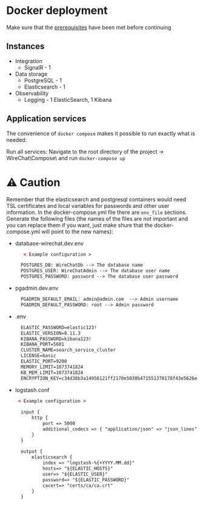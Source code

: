 # Docker deployment

Make sure that the [prerequisites](dev-run-prerequisites.md) have been met before continuing

## Instances

* Integration
  - SignalR - 1 
* Data storage
  - PostgreSQL - 1
  - Elasticsearch - 1
* Observability
  - Logging - 1 ElasticSearch, 1 Kibana

## Application services

The convenience of `docker compose` makes it possible to run exactly what is needed:

Run all services:
Navigate to the root directory of the project -> WireChat\Compose\ and run `docker-compose up`

# ⚠ Caution
Remember that the elasticsearch and postgresql containers would need TSL certificates and local variables for passwords and other user information. In the docker-compose.yml file there are `env_file` sections.
Generate the following files (the names of the files are not important and you can replace them if you want, just make shure that the docker-compose.yml will point to the new names):
 - database-wirechat.dev.env 
     ```html
        < Example configuration >
     
       POSTGRES_DB: WireChatDb --> The database name
       POSTGRES_USER: WireChatAdmin --> The database user name
       POSTGRES_PASSWORD: password --> The database user password
     ```
- pgadmin.dev.env
    ```html
      PGADMIN_DEFAULT_EMAIL: admin@admin.com  --> Admin username
      PGADMIN_DEFAULT_PASSWORD: root --> Admin password
    ```
- .env
    ```html
      ELASTIC_PASSWORD=elastic123!
      ELASTIC_VERSION=8.11.3
      KIBANA_PASSWORD=kibana123!
      KIBANA_PORT=5601
      CLUSTER_NAME=search_service_cluster
      LICENSE=basic
      ELASTIC_PORT=9200
      MEMORY_LIMIT=1073741824
      KB_MEM_LIMIT=1073741824
      ENCRYPTION_KEY=c34d38b3a14956121ff2170e5030b471551370178f43e5626eec58b04a30fae2
    ```
- logstash.conf
    ```html
     < Example configuration >
     
      input {
          http {
              port => 5000
              additional_codecs => { "application/json" => "json_lines" }
          }
      }
      
      output {
          elasticsearch {
              index => "logstash-%{+YYYY.MM.dd}"
              hosts=> "${ELASTIC_HOSTS}"
              user=> "${ELASTIC_USER}"
              password=> "${ELASTIC_PASSWORD}"
              cacert=> "certs/ca/ca.crt"
          }
      }
  ```
